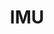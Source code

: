 ---
title: IMU
excerpt: The IMU service client
deprecated: false
hidden: false
metadata:
  robots: index
---